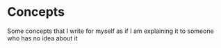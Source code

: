 # Concepts
Some concepts that I write for myself as if I am explaining it to someone who has no idea about it
